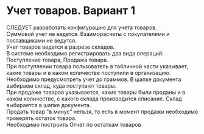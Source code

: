 # Учет товаров. Вариант 1

СЛЕДУЕТ разработать конфигурацию для учета товаров.  
Суммовой учет не ведется. Взаиморасчеты с покупателями и поставщиками не ведутся.  
Учет товаров ведется в разрезе складов.  
В системе необходимо регистрировать два вида операций: Поступление товара, Продажа товара.  
При поступлении товара пользователь в табличной части указывает, какие товары и в каком количестве поступили в организацию. Необходимо предусмотреть учет до граммов. В шапке документа выбираем склад, куда поступают товары.  
При продаже товаров указывается, какие товары были проданы и в каком количестве, с какого склада производится списание. Склад выбирается в шапке документа.  
Продать товар "в минус" нельзя, то есть в момент продажи необходимо проверять остаток товара.  
Необходимо построить Отчет по остаткам товаров  
